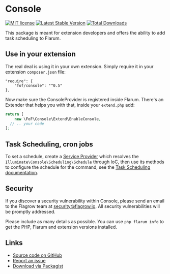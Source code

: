# Console

[![MIT license](https://img.shields.io/badge/license-MIT-blue.svg)](https://github.com/friendsofflarum/console/blob/master/LICENSE.md) [![Latest Stable Version](https://img.shields.io/packagist/v/friendsofflarum/console.svg)](https://packagist.org/packages/friendsofflarum/console) [![Total Downloads](https://img.shields.io/packagist/dt/friendsofflarum/console.svg)](https://packagist.org/packages/friendsofflarum/console)

This package is meant for extension developers and offers the ability to add task scheduling to Flarum.

## Use in your extension

The real deal is using it in your own extension.
Simply require it in your extension `composer.json` file:

    "require": {
        "fof/console": "^0.5"
    },

Now make sure the ConsoleProvider is registered inside Flarum. There's an Extender that helps you with that, inside
your `extend.php` add:

```php
return [
    new \FoF\Console\Extend\EnableConsole,
  // .. your code
];
```

## Task Scheduling, cron jobs

To set a schedule, create a [Service Provider](https://laravel.com/docs/5.7/packages#service-providers) which
resolves the `Illuminate\Console\Scheduling\Schedule` through IoC, then use its methods to configure the schedule
for the command, see the [Task Scheduling documentation](https://laravel.com/docs/5.7/scheduling#defining-schedules).

## Security

If you discover a security vulnerability within Console, please send an email to the Flagrow team at security@flagrow.io. All security vulnerabilities will be promptly addressed.

Please include as many details as possible. You can use `php flarum info` to get the PHP, Flarum and extension versions installed.

## Links

- [Source code on GitHub](https://github.com/friendsOfFlarum/console)
- [Report an issue](https://github.com/friendsOfFlarum/console/issues)
- [Download via Packagist](https://packagist.org/packages/friendsOfFlarum/console)
